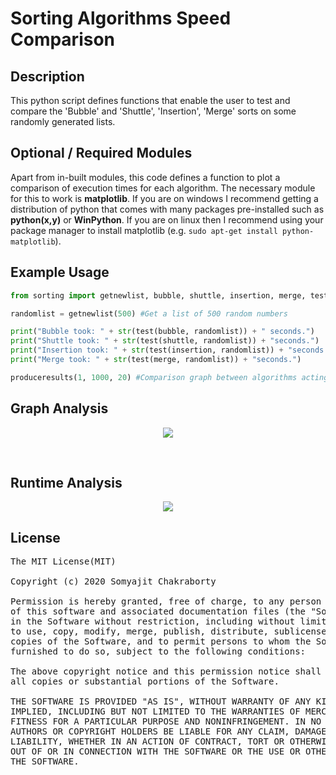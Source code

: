 # Sorting Algorithms Speed Comparison

## Description

This python script defines functions that enable the user to test and compare the 'Bubble' and 'Shuttle', 'Insertion', 'Merge' sorts on some randomly generated lists.

## Optional / Required Modules

Apart from in-built modules, this code defines a function to plot a comparison of execution times for each algorithm.
The necessary module for this to work is **matplotlib**. If you are on windows I recommend getting a distribution of python that comes with many packages pre-installed such as **python(x,y)** or **WinPython**.
If you are on linux then I recommend using your package manager to install matplotlib (e.g. `sudo apt-get install python-matplotlib`).

## Example Usage

````python
from sorting import getnewlist, bubble, shuttle, insertion, merge, test, produceresults

randomlist = getnewlist(500) #Get a list of 500 random numbers

print("Bubble took: " + str(test(bubble, randomlist)) + " seconds.")
print("Shuttle took: " + str(test(shuttle, randomlist)) + "seconds.")
print("Insertion took: " + str(test(insertion, randomlist)) + "seconds.")
print("Merge took: " + str(test(merge, randomlist)) + "seconds.")

produceresults(1, 1000, 20) #Comparison graph between algorithms acting on list of size 1 to 1000, incrementing by 20
````
## Graph Analysis
 <p align="center">
  <img  src="https://github.com/Samsomyajit/Sorting_algo_comparison/blob/master/graph/Figure_1-1.png">
</p><br>
<h2>Runtime Analysis</h2>
 <p align="center">
  <img  src="https://github.com/Samsomyajit/Sorting_algo_comparison/blob/master/graph/runtime_analysis.JPG">
</p>

## License
<pre>
The MIT License(MIT)

Copyright (c) 2020 Somyajit Chakraborty

Permission is hereby granted, free of charge, to any person obtaining a copy
of this software and associated documentation files (the "Software"), to deal
in the Software without restriction, including without limitation the rights
to use, copy, modify, merge, publish, distribute, sublicense, and/or sell
copies of the Software, and to permit persons to whom the Software is
furnished to do so, subject to the following conditions:

The above copyright notice and this permission notice shall be included in
all copies or substantial portions of the Software.

THE SOFTWARE IS PROVIDED "AS IS", WITHOUT WARRANTY OF ANY KIND, EXPRESS OR
IMPLIED, INCLUDING BUT NOT LIMITED TO THE WARRANTIES OF MERCHANTABILITY,
FITNESS FOR A PARTICULAR PURPOSE AND NONINFRINGEMENT. IN NO EVENT SHALL THE
AUTHORS OR COPYRIGHT HOLDERS BE LIABLE FOR ANY CLAIM, DAMAGES OR OTHER
LIABILITY, WHETHER IN AN ACTION OF CONTRACT, TORT OR OTHERWISE, ARISING FROM,
OUT OF OR IN CONNECTION WITH THE SOFTWARE OR THE USE OR OTHER DEALINGS IN
THE SOFTWARE.
</pre>
